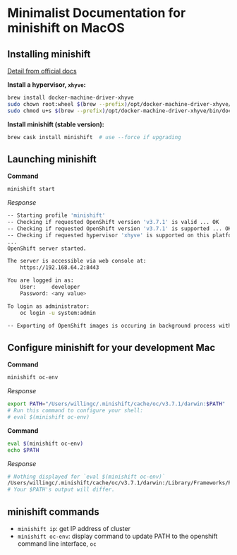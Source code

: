 # Minimalist Documentation for minishift on MacOS

## Installing minishift

[Detail from official docs](https://docs.openshift.org/latest/minishift/getting-started/installing.html)

**Install a hypervisor, `xhyve`:**

```bash
brew install docker-machine-driver-xhyve
sudo chown root:wheel $(brew --prefix)/opt/docker-machine-driver-xhyve/bin/docker-machine-driver-xhyve
sudo chmod u+s $(brew --prefix)/opt/docker-machine-driver-xhyve/bin/docker-machine-driver-xhyve
```

**Install minishift (stable version):**

```bash
brew cask install minishift  # use --force if upgrading
```

## Launching minishift

**Command**

```bash
minishift start
```

*Response*

```bash
-- Starting profile 'minishift'
-- Checking if requested OpenShift version 'v3.7.1' is valid ... OK
-- Checking if requested OpenShift version 'v3.7.1' is supported ... OK
-- Checking if requested hypervisor 'xhyve' is supported on this platform ... OK
...
OpenShift server started.

The server is accessible via web console at:
    https://192.168.64.2:8443

You are logged in as:
    User:     developer
    Password: <any value>

To login as administrator:
    oc login -u system:admin

-- Exporting of OpenShift images is occuring in background process with pid 12909.
```

## Configure minishift for your development Mac

**Command**

```bash
minishift oc-env
```

*Response*

```bash
export PATH="/Users/willingc/.minishift/cache/oc/v3.7.1/darwin:$PATH"
# Run this command to configure your shell:
# eval $(minishift oc-env)
```

**Command**

```bash
eval $(minishift oc-env)
echo $PATH
```

*Response*

```bash
# Nothing displayed for `eval $(minishift oc-env)`
/Users/willingc/.minishift/cache/oc/v3.7.1/darwin:/Library/Frameworks/Python.framework/Versions/3  ... :/bin:/usr/sbin:/sbin:/usr/local/go/bin:/opt/X11/bin
# Your $PATH's output will differ.
```

## minishift commands

- `minishift ip`: get IP address of cluster
- `minishift oc-env`: display command to update PATH to the openshift command line interface, `oc`
